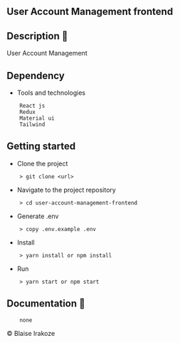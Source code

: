 ## User Account Management frontend

## Description :scroll:

   User Account Management

## Dependency

-   Tools and technologies

```
    React js
    Redux
    Material ui
    Tailwind
```

## Getting started

-   Clone the project

```
    > git clone <url>
```

-   Navigate to the project repository

```
    > cd user-account-management-frontend
```

-   Generate .env

```
    > copy .env.example .env
```

-   Install

```
    > yarn install or npm install
```

-   Run

```
    > yarn start or npm start
```
## Documentation :pencil:

```
    none
```

&copy; Blaise Irakoze
